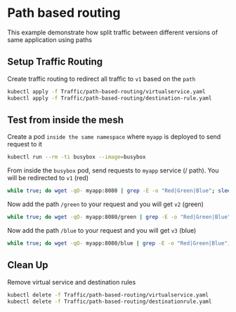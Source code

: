 # Path based routing
This example demonstrate how split traffic between different versions of same application using paths


## Setup Traffic Routing

Create traffic routing to redirect all traffic to `v1` based on the `path`

```bash
kubectl apply -f Traffic/path-based-routing/virtualservice.yaml
kubectl apply -f Traffic/path-based-routing/destination-rule.yaml
```


## Test from inside the mesh

Create a pod `inside the same namespace` where `myapp` is deployed to send request to it
```bash
kubectl run --rm -ti busybox --image=busybox
```

From inside the `busybox` pod, send requests to `myapp` service (/ path). You will be redirected to `v1` (red)
```bash
while true; do wget -qO- myapp:8080 | grep -E -o "Red|Green|Blue"; sleep 1; done;
```

Now add the path `/green` to your request and you will get `v2` (green)
```bash
while true; do wget -qO- myapp:8080/green | grep -E -o "Red|Green|Blue"; sleep 1; done;
```

Now add the path `/blue` to your request and you will get `v3` (blue)
```bash
while true; do wget -qO- myapp:8080/blue | grep -E -o "Red|Green|Blue"; sleep 1; done;
```


## Clean Up
Remove virtual service and destination rules
```bash
kubectl delete -f Traffic/path-based-routing/virtualservice.yaml
kubectl delete -f Traffic/path-based-routing/destinationrule.yaml
```

